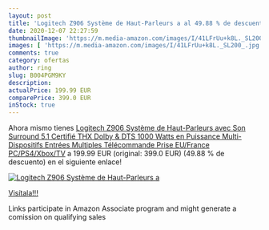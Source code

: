 ```yaml
---
layout: post
title: 'Logitech Z906 Système de Haut-Parleurs a al 49.88 % de descuento'
date: 2020-12-07 22:27:59
thumbnailImage: 'https://m.media-amazon.com/images/I/41LFrUu+k8L._SL200_.jpg'
images: [ 'https://m.media-amazon.com/images/I/41LFrUu+k8L._SL200_.jpg' ]
comments: true
category: ofertas
author: ring
slug: B004PGM9KY
description:
actualPrice: 199.99 EUR
comparePrice: 399.0 EUR
inStock: true
---
```


Ahora mismo tienes [Logitech Z906 Système de Haut-Parleurs avec Son Surround 5.1  Certifié THX  Dolby & DTS  1000 Watts en Puissance  Multi-Dispositifs  Entrées Multiples  Télécommande  Prise EU/France  PC/PS4/Xbox/TV](https://www.amazon.fr/dp/B004PGM9KY/?tag=tolees0d-21) a 199.99 EUR (original: 399.0 EUR) (49.88 %  de descuento) en el siguiente enlace!

[![Logitech Z906 Système de Haut-Parleurs a](https://m.media-amazon.com/images/I/41LFrUu+k8L._SL200_.jpg)](https://www.amazon.fr/dp/B004PGM9KY/?tag=tolees0d-21)

[Visítala!!!](https://www.amazon.fr/dp/B004PGM9KY/?tag=tolees0d-21)

Links participate in Amazon Associate program and might generate a comission on qualifying sales
